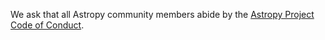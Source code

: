 We ask that all Astropy community members abide by the [Astropy Project Code of Conduct](http://www.astropy.org/code_of_conduct.html).
